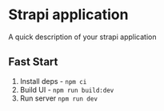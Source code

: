 # Strapi application

A quick description of your strapi application

## Fast Start

1. Install deps - `npm ci`
2. Build UI - `npm run build:dev`
3. Run server `npm run dev`